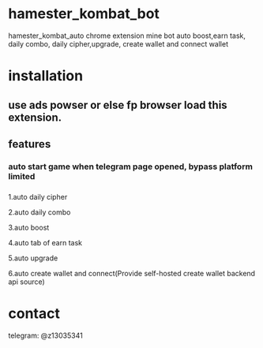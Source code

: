 # hamester_kombat_bot
hamester_kombat_auto chrome extension mine bot auto boost,earn task, daily combo, daily cipher,upgrade, create wallet and connect wallet

# installation
## use ads powser or else fp browser load this extension.

## features

### auto start game when telegram page opened, bypass platform limited
###

1.auto daily cipher

2.auto daily combo

3.auto boost

4.auto tab of earn task

5.auto upgrade

6.auto create wallet and connect(Provide self-hosted create wallet backend api source)


# contact
telegram: @z13035341
